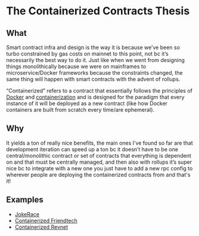 # The Containerized Contracts Thesis

## What
Smart contract infra and design is the way it is because we’ve been so turbo constrained by gas costs on mainnet to this point, not bc it’s necessarily the best way to do it. Just like when we went from designing things monolithically because we were on mainframes to microservice/Docker frameworks because the constraints changed, the same thing will happen with smart contracts with the advent of rollups.

“Containerized” refers to a contract that essentially follows the principles of [Docker](https://www.docker.com/resources/what-container/) and [containerization](https://aws.amazon.com/what-is/containerization/) and is designed for the paradigm that every instance of it will be deployed as a new contract (like how Docker containers are built from scratch every time/are ephemeral).

## Why
It yields a ton of really nice benefits, the main ones I’ve found so far are that development iteration can speed up a ton bc it doesn’t have to be one central/monolithic contract or set of contracts that everything is dependent on and that must be centrally managed, and then also with rollups it’s super nice bc to integrate with a new one you just have to add a new rpc config to wherever people are deploying the containerized contracts from and that's it!

## Examples
- [JokeRace](https://github.com/jk-labs-inc/jokerace)
- [Containerized Friendtech](https://github.com/seanmc9/containerized-friendtech)
- [Containerized Revnet](https://github.com/seanmc9/containerized-revnet)
